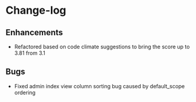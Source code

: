 # Change-log

## Enhancements

- Refactored based on code climate suggestions to bring the score up to 3.81 from 3.1

## Bugs

- Fixed admin index view column sorting bug caused by default_scope ordering
